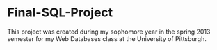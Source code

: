 Final-SQL-Project
=================
This project was created during my sophomore year in the spring 2013 semester for my Web Databases class at the University of Pittsburgh.


